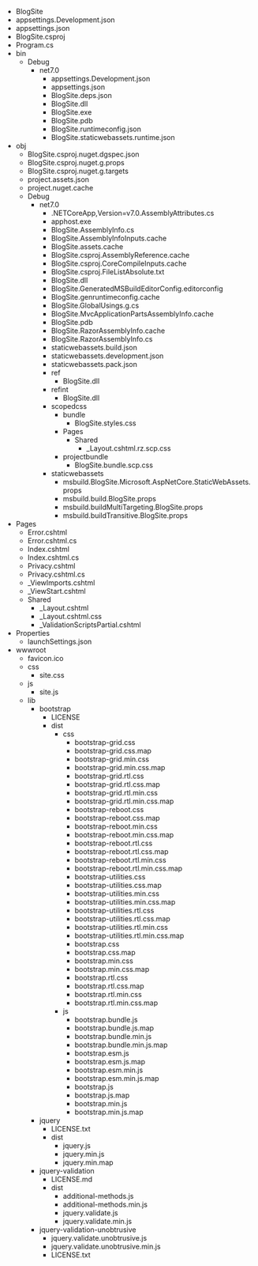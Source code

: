 - BlogSite
- appsettings.Development.json
- appsettings.json
- BlogSite.csproj
- Program.cs
- bin
    - Debug
        - net7.0
            - appsettings.Development.json
            - appsettings.json
            - BlogSite.deps.json
            - BlogSite.dll
            - BlogSite.exe
            - BlogSite.pdb
            - BlogSite.runtimeconfig.json
            - BlogSite.staticwebassets.runtime.json
- obj
    - BlogSite.csproj.nuget.dgspec.json
    - BlogSite.csproj.nuget.g.props
    - BlogSite.csproj.nuget.g.targets
    - project.assets.json
    - project.nuget.cache
    - Debug
        - net7.0
            - .NETCoreApp,Version=v7.0.AssemblyAttributes.cs
            - apphost.exe
            - BlogSite.AssemblyInfo.cs
            - BlogSite.AssemblyInfoInputs.cache
            - BlogSite.assets.cache
            - BlogSite.csproj.AssemblyReference.cache
            - BlogSite.csproj.CoreCompileInputs.cache
            - BlogSite.csproj.FileListAbsolute.txt
            - BlogSite.dll
            - BlogSite.GeneratedMSBuildEditorConfig.editorconfig
            - BlogSite.genruntimeconfig.cache
            - BlogSite.GlobalUsings.g.cs
            - BlogSite.MvcApplicationPartsAssemblyInfo.cache
            - BlogSite.pdb
            - BlogSite.RazorAssemblyInfo.cache
            - BlogSite.RazorAssemblyInfo.cs
            - staticwebassets.build.json
            - staticwebassets.development.json
            - staticwebassets.pack.json
            - ref
                - BlogSite.dll
            - refint
                - BlogSite.dll
            - scopedcss
                - bundle
                    - BlogSite.styles.css
                - Pages
                    - Shared
                        - _Layout.cshtml.rz.scp.css
                - projectbundle
                    - BlogSite.bundle.scp.css
            - staticwebassets
                - msbuild.BlogSite.Microsoft.AspNetCore.StaticWebAssets.props
                - msbuild.build.BlogSite.props
                - msbuild.buildMultiTargeting.BlogSite.props
                - msbuild.buildTransitive.BlogSite.props
- Pages
    - Error.cshtml
    - Error.cshtml.cs
    - Index.cshtml
    - Index.cshtml.cs
    - Privacy.cshtml
    - Privacy.cshtml.cs
    - _ViewImports.cshtml
    - _ViewStart.cshtml
    - Shared
        - _Layout.cshtml
        - _Layout.cshtml.css
        - _ValidationScriptsPartial.cshtml
- Properties
    - launchSettings.json
- wwwroot
    - favicon.ico
    - css
        - site.css
    - js
        - site.js
    - lib
        - bootstrap
            - LICENSE
            - dist
                - css
                    - bootstrap-grid.css
                    - bootstrap-grid.css.map
                    - bootstrap-grid.min.css
                    - bootstrap-grid.min.css.map
                    - bootstrap-grid.rtl.css
                    - bootstrap-grid.rtl.css.map
                    - bootstrap-grid.rtl.min.css
                    - bootstrap-grid.rtl.min.css.map
                    - bootstrap-reboot.css
                    - bootstrap-reboot.css.map
                    - bootstrap-reboot.min.css
                    - bootstrap-reboot.min.css.map
                    - bootstrap-reboot.rtl.css
                    - bootstrap-reboot.rtl.css.map
                    - bootstrap-reboot.rtl.min.css
                    - bootstrap-reboot.rtl.min.css.map
                    - bootstrap-utilities.css
                    - bootstrap-utilities.css.map
                    - bootstrap-utilities.min.css
                    - bootstrap-utilities.min.css.map
                    - bootstrap-utilities.rtl.css
                    - bootstrap-utilities.rtl.css.map
                    - bootstrap-utilities.rtl.min.css
                    - bootstrap-utilities.rtl.min.css.map
                    - bootstrap.css
                    - bootstrap.css.map
                    - bootstrap.min.css
                    - bootstrap.min.css.map
                    - bootstrap.rtl.css
                    - bootstrap.rtl.css.map
                    - bootstrap.rtl.min.css
                    - bootstrap.rtl.min.css.map
                - js
                    - bootstrap.bundle.js
                    - bootstrap.bundle.js.map
                    - bootstrap.bundle.min.js
                    - bootstrap.bundle.min.js.map
                    - bootstrap.esm.js
                    - bootstrap.esm.js.map
                    - bootstrap.esm.min.js
                    - bootstrap.esm.min.js.map
                    - bootstrap.js
                    - bootstrap.js.map
                    - bootstrap.min.js
                    - bootstrap.min.js.map
        - jquery
            - LICENSE.txt
            - dist
                - jquery.js
                - jquery.min.js
                - jquery.min.map
        - jquery-validation
            - LICENSE.md
            - dist
                - additional-methods.js
                - additional-methods.min.js
                - jquery.validate.js
                - jquery.validate.min.js
        - jquery-validation-unobtrusive
            - jquery.validate.unobtrusive.js
            - jquery.validate.unobtrusive.min.js
            - LICENSE.txt
